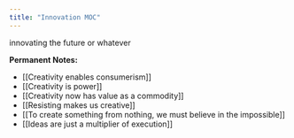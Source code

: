 ```yaml
---
title: "Innovation MOC"
---
```

innovating the future or whatever

**Permanent Notes:**
+ [[Creativity enables consumerism]]
+ [[Creativity is power]]
+ [[Creativity now has value as a commodity]]
+ [[Resisting makes us creative]]
+ [[To create something from nothing, we must believe in the impossible]]
+ [[Ideas are just a multiplier of execution]]

